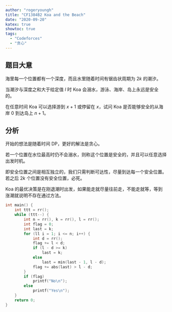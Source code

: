 ```yaml
---
author: "rogeryoungh"
title: "CF1384B2 Koa and the Beach"
date: "2020-09-20"
katex: true
showtoc: true
tags: 
  - "Codeforces"
  - "贪心"
---
```


## 题目大意

海里每一个位置都有一个深度，而且水里随着时间有锯齿状周期为 $2k$ 的潮汐。

当潮汐与深度之和大于给定值 $l$ 时 Koa 会溺水，游泳、海岸、岛上永远是安全的。

在任意时间 Koa 可以选择游到 $x+1$ 或停留在 $x$，试问 Koa 是否能够安全的从海岸 $0$ 到达岛上 $n+1$。

## 分析

开始的想法是随着时间 DP，更好的解法是贪心。

若一个位置在水位最高时仍不会溺水，则称这个位置是安全的，并且可以任意选择出发时机。

即安全位置之间是相互独立的，我们只需判断可达性，尽量到达每一个安全位置。若之后 $2k$ 个位置没有安全位置，必死。

Koa 的最优决策是在刚退潮时出发，如果能走就尽量往前走，不能走就等，等到涨潮就说明不存在通过方法。

```cpp
int main() {
    int ttt = rr();
    while (ttt--) {
        int n = rr(), k = rr(), l = rr();
        int flag = 0;
        int last = k;
        for (ll i = 1; i <= n; i++) {
            int d = rr();
            flag += l < d;
            if (l - d >= k)
                last = k;
            else
                last = min(last - 1, l - d);
            flag += abs(last) > l - d;
        }
        if (flag)
            printf("No\n");
        else
            printf("Yes\n");
    }
    return 0;
}
```

